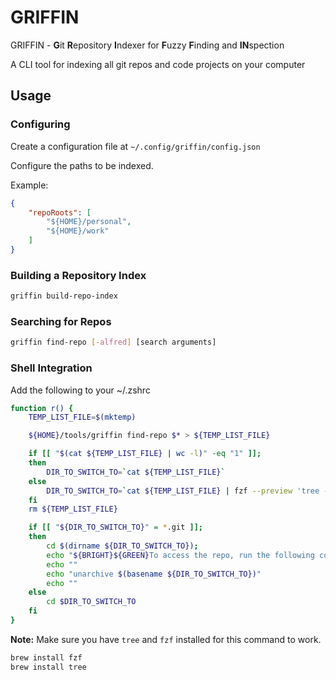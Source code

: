 # GRIFFIN

GRIFFIN - **G**it **R**epository **I**ndexer for **F**uzzy **F**inding and **IN**spection

A CLI tool for indexing all git repos and code projects on your computer

## Usage

### Configuring

Create a configuration file at `~/.config/griffin/config.json`

Configure the paths to be indexed.

Example:

```json
{
	"repoRoots": [
		"${HOME}/personal",
		"${HOME}/work"
	]
}
```

### Building a Repository Index

```bash
griffin build-repo-index
```

### Searching for Repos

```bash
griffin find-repo [-alfred] [search arguments]
```

### Shell Integration

Add the following to your ~/.zshrc

```bash
function r() {
    TEMP_LIST_FILE=$(mktemp)

    ${HOME}/tools/griffin find-repo $* > ${TEMP_LIST_FILE}

    if [[ "$(cat ${TEMP_LIST_FILE} | wc -l)" -eq "1" ]]; 
    then 
        DIR_TO_SWITCH_TO=`cat ${TEMP_LIST_FILE}`
    else
        DIR_TO_SWITCH_TO=`cat ${TEMP_LIST_FILE} | fzf --preview 'tree -L 2 -C {}'`
    fi
    rm ${TEMP_LIST_FILE}

    if [[ "${DIR_TO_SWITCH_TO}" = *.git ]]; 
    then
        cd $(dirname ${DIR_TO_SWITCH_TO});
        echo "${BRIGHT}${GREEN}To access the repo, run the following command:${NORMAL}"
        echo ""
        echo "unarchive $(basename ${DIR_TO_SWITCH_TO})"
        echo ""
    else
        cd $DIR_TO_SWITCH_TO
    fi
}
```

**Note:** Make sure you have `tree` and `fzf` installed for this command to work.

```bash
brew install fzf
brew install tree
```
